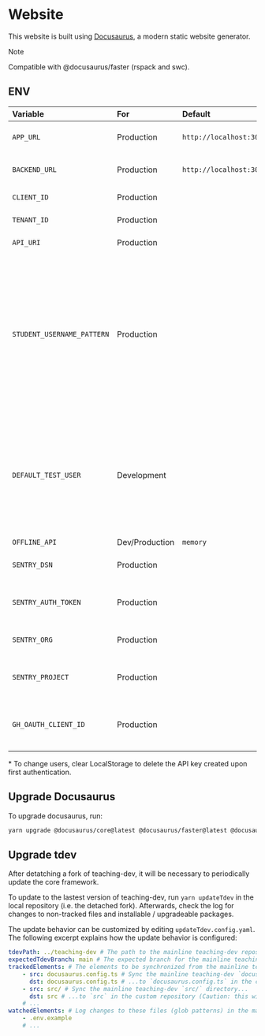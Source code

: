 # Website

This website is built using [Docusaurus](https://docusaurus.io/), a modern static website generator.

> [!NOTE]
> Compatible with @docusaurus/faster (rspack and swc). 

## ENV

| Variable                   | For            | Default                             | Example                                    | Description                                                                                                                                                        |
| :------------------------- | :------------- | :---------------------------------- | :----------------------------------------- | :----------------------------------------------------------------------------------------------------------------------------------------------------------------- |
| `APP_URL`                  | Production     | `http://localhost:3000`             |                                            | Domain of the hosted app                                                                                                                                           |
| `BACKEND_URL`              | Production     | `http://localhost:3002`             |                                            | Url of the API Endpoint                                                                                                                                            |
| `CLIENT_ID`                | Production     |                                     |                                            | Azure ID: Client ID                                                                                                                                                |
| `TENANT_ID`                | Production     |                                     |                                            | Azure AD: Tenant Id                                                                                                                                                |
| `API_URI`                  | Production     |                                     |                                            | Azure AD: API Url                                                                                                                                                  |
| `STUDENT_USERNAME_PATTERN` | Production     |                                     | `@edu`                                     | Users with usernames matching this RegExp pattern are displayed as students (regardless of admin status). If unset, all non-admin users are displayed as students. |
| `DEFAULT_TEST_USER`        | Development    |                                     | `admin.bar@bazz.ch`                        | To log in offline. Email of the user to be selected by default. Must correspond to a user email found in the API's database.\*                                     |
| `OFFLINE_API`              | Dev/Production | `memory`                            | `true | memory | indexDb` (true = memory)  | In case the project shall be fully functional, but persisting data is not needed (e.g. when run in Github Codespace), set this option to true.                     |
| `SENTRY_DSN`               | Production     |                                     |                                            | Sentry DSN for error tracking                                                                                                                                      |
| `SENTRY_AUTH_TOKEN`        | Production     |                                     |                                            | Sentry Auth Token for error tracking                                                                                                                               |
| `SENTRY_ORG`               | Production     |                                     |                                            | Sentry Org for error tracking                                                                                                                                      |
| `SENTRY_PROJECT`           | Production     |                                     |                                            | Sentry Project for error tracking                                                                                                                                  |
| `GH_OAUTH_CLIENT_ID`       | Production     |                                     |                                            | Client ID for the GitHub OAuth app used for CMS auth                                                                                                               |

\* To change users, clear LocalStorage to delete the API key created upon first authentication.<br />

## Upgrade Docusaurus

To upgrade docusaurus, run:

```bash
yarn upgrade @docusaurus/core@latest @docusaurus/faster@latest @docusaurus/preset-classic@latest @docusaurus/theme-classic@latest @docusaurus/theme-common@latest @docusaurus/module-type-aliases@latest @docusaurus/plugin-rsdoctor@latest @docusaurus/tsconfig@latest @docusaurus/types@latest
```

## Upgrade tdev
After detatching a fork of teaching-dev, it will be necessary to periodically update the core framework.

To update to the lastest version of teaching-dev, run `yarn updateTdev` in the local repository (i.e. the detached fork). Afterwards, check the log for changes to non-tracked files and installable / upgradeable packages.

The update behavior can be customized by editing `updateTdev.config.yaml`. The following excerpt explains how the update behavior is configured:
```yaml
tdevPath: ../teaching-dev # The path to the mainline teaching-dev repository.
expectedTdevBranch: main # The expected branch for the mainline teaching-dev repository. Change this only to update a pre-release or historic branch.
trackedElements: # The elements to be synchronized from the mainline teaching-dev repository to the local repository.
    - src: docusaurus.config.ts # Sync the mainline teaching-dev `docusaurus.config.ts` file...
      dst: docusaurus.config.ts # ...to `docusaurus.config.ts` in the custom repository.
    - src: src/ # Sync the mainline teaching-dev `src/` directory...
      dst: src # ...to `src` in the custom repository (Caution: this will override / delete custom files in the custom `src` repository!)
    # ...
watchedElements: # Log changes to these files (glob patterns) in the mainline teaching-dev repository without modifying local files.
    - .env.example
    # ...
```
